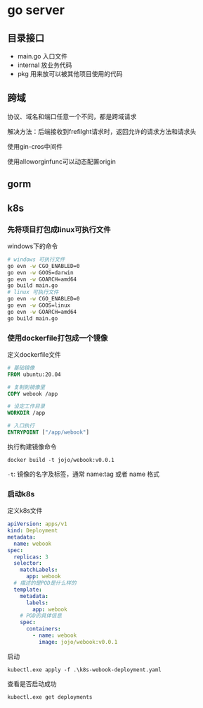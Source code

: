 # go server

## 目录接口

- main.go 入口文件
- internal 放业务代码
- pkg 用来放可以被其他项目使用的代码

## 跨域

协议、域名和端口任意一个不同，都是跨域请求

解决方法：后端接收到frefilght请求时，返回允许的请求方法和请求头

使用gin-cros中间件

使用alloworginfunc可以动态配置origin

## gorm

## k8s

### 先将项目打包成linux可执行文件

windows下的命令

```bash
# windows 可执行文件
go evn -w CGO_ENABLED=0
go evn -w GOOS=darwin
go evn -w GOARCH=amd64
go build main.go
# linux 可执行文件
go evn -w CGO_ENABLED=0
go evn -w GOOS=linux
go evn -w GOARCH=amd64
go build main.go
```

### 使用dockerfile打包成一个镜像

定义dockerfile文件

```dockerfile
# 基础镜像
FROM ubuntu:20.04

# 复制到镜像里
COPY webook /app

# 设定工作目录
WORKDIR /app

# 入口执行
ENTRYPOINT ["/app/webook"]
```

执行构建镜像命令

`docker build -t jojo/webook:v0.0.1`

`-t`: 镜像的名字及标签，通常 name:tag 或者 name 格式

### 启动k8s

定义k8s文件

```yaml
apiVersion: apps/v1
kind: Deployment
metadata:
  name: webook
spec:
  replicas: 3
  selector:
    matchLabels:
      app: webook
  # 描述的是POD是什么样的
  template:
    metadata:
      labels:
        app: webook
    # POD的具体信息
    spec:
      containers:
        - name: webook
          image: jojo/webook:v0.0.1
```

启动

`kubectl.exe apply -f .\k8s-webook-deployment.yaml`

查看是否启动成功

`kubectl.exe get deployments`
